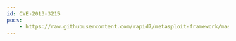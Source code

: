 ```yaml
---
id: CVE-2013-3215
pocs:
    - https://raw.githubusercontent.com/rapid7/metasploit-framework/master/modules/exploits/multi/http/vtiger_soap_upload.rb
---
```

